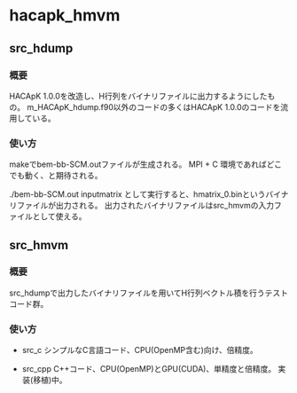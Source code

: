 # hacapk_hmvm

## src_hdump
### 概要
HACApK 1.0.0を改造し、H行列をバイナリファイルに出力するようにしたもの。
m_HACApK_hdump.f90以外のコードの多くはHACApK 1.0.0のコードを流用している。
### 使い方
makeでbem-bb-SCM.outファイルが生成される。
MPI + C 環境であればどこでも動く、と期待される。

./bem-bb-SCM.out inputmatrix
として実行すると、hmatrix_0.binというバイナリファイルが出力される。
出力されたバイナリファイルはsrc_hmvmの入力ファイルとして使える。

## src_hmvm
### 概要
src_hdumpで出力したバイナリファイルを用いてH行列ベクトル積を行うテストコード群。
### 使い方

- src_c
シンプルなC言語コード、CPU(OpenMP含む)向け、倍精度。

- src_cpp
C++コード、CPU(OpenMP)とGPU(CUDA)、単精度と倍精度。
実装(移植)中。


